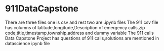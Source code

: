 # 911DataCapstone
There are three files one is csv and rest two are .ipynb files
The 911 csv file has columns of latitude,longitude,Description of emergency calls,zip code,title,timestamp,township,address and dummy variable
The 911 calls Data Capstone Project has questions of 911 calls,solutions are mentioned in datascience ipynb file
